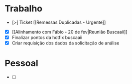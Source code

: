 
# Trabalho

- [>] Ticket [[Remessas Duplicadas - Urgente]]
- [x] [[Alinhamento com Fábio - 20 de fev|Reunião Buscaaii]]
- [x] Finalizar pontos da hotfix buscaaii
- [x] Criar requisição dos dados da solicitação de análise

# Pessoal

- [ ] 
